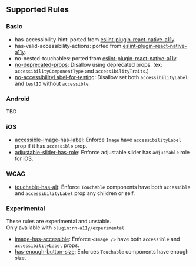 ## Supported Rules

### Basic

- has-accessibility-hint: ported from [eslint-plugin-react-native-a11y](https://github.com/FormidableLabs/eslint-plugin-react-native-a11y).
- has-valid-accessibility-actions: ported from [eslint-plugin-react-native-a11y](https://github.com/FormidableLabs/eslint-plugin-react-native-a11y).
- no-nested-touchables: ported from [eslint-plugin-react-native-a11y](https://github.com/FormidableLabs/eslint-plugin-react-native-a11y).
- [no-deprecated-props](./basic/no-deprecated-props.md): Disallow using deprecated props. (ex: `accessibilityComponentType` and `accessibilityTraits`.)
- [no-accessibilityLabel-for-testing](./docs/ios/no-accessibilityLabel-for-testing.md): Disallow set both `accessibilityLabel` and `testID` without `accessible`.

### Android

TBD

### iOS

- [accessible-image-has-label](./docs/ios/accessible-image-has-label.md): Enforce `Image` have `accessibilityLabel` prop if it has `accessible` prop.
- [adjustable-slider-has-role](./docs/ios/adjustable-slider-has-role.md): Enforce adjustable slider has `adjustable` role for iOS.

### WCAG

- [touchable-has-alt](./docs/wcag/touchable-has-alt.md): Enforce `Touchable` components have both `accessible` and `accessibilityLabel` prop any children or self.

### Experimental

These rules are experimental and unstable.  
Only available with `plugin:rn-a11y/experimental`.

- [image-has-accessible](./docs/ios/image-has-accessible.md): Enforce `<Image />` have both `accessible` and `accessibilityLabel` props.
- [has-enough-button-size](./docs/android/has-enough-button-size.md): Enforces `Touchable` components have enough size.
